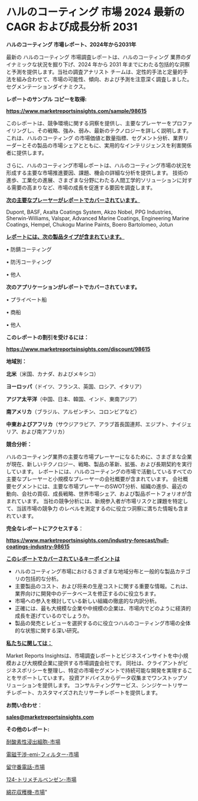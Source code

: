 # ハルのコーティング 市場 2024 最新の CAGR および成長分析 2031

<strong>ハルのコーティング 市場レポート、2024年から2031年</strong>

最新の ハルのコーティング 市場調査レポートは、ハルのコーティング 業界のダイナミックな状況を掘り下げ、2024 年から 2031 年までにわたる包括的な洞察と予測を提供します。当社の調査アナリスト チームは、定性的手法と定量的手法を組み合わせて、市場の可能性、傾向、および予測を注意深く調査しました。 セグメンテーションダイナミクス。



<strong>レポートのサンプル コピーを取得:</strong> <a href=https://www.marketreportsinsights.com/sample/98615>

<strong><u>https://www.marketreportsinsights.com/sample/98615</u></strong></a>

このレポートは、競争環境に関する洞察を提供し、主要なプレーヤーをプロファイリングし、その戦略、強み、弱み、最新のテクノロジーを詳しく説明します。 これは、ハルのコーティング の市場価値と数量指標、セグメント分析、業界リーダーとその製品の市場シェアとともに、実用的なインテリジェンスを利害関係者に提供します。

さらに、ハルのコーティング市場レポートは、ハルのコーティング市場の状況を形成する主要な市場推進要因、課題、機会の詳細な分析を提供します。 技術の進歩、工業化の進展、さまざまな分野にわたる人間工学的ソリューションに対する需要の高まりなど、市場の成長を促進する要因を調査します。



<strong><u>次の主要なプレーヤーがレポートでカバーされています。</u></strong>

Dupont, BASF, Axalta Coatings System, Akzo Nobel, PPG Industries, Sherwin-Williams, Valspar, Advanced Marine Coatings, Engineering Marine Coatings, Hempel, Chukogu Marine Paints, Boero Bartolomeo, Jotun



<strong><u><b>レポートには、次の製品タイプが含まれています。</b></u></strong>

• 防錆コーティング

• 防汚コーティング

• 他人



<strong><b>次のアプリケーションがレポートでカバーされています。</b></strong>

• プライベート船

• 商船

• 他人



<strong><b>このレポートの割引を受けるには：</b></strong><a href=https://www.marketreportsinsights.com/discount/98615>

<strong><u>https://www.marketreportsinsights.com/discount/98615</u></strong></a>



<strong>地域別：</strong>



<strong>北米</strong>（米国、カナダ、およびメキシコ）



<strong>ヨーロッパ</strong>（ドイツ、フランス、英国、ロシア、イタリア）



<strong>アジア太平洋</strong>（中国、日本、韓国、インド、東南アジア）



<strong>南アメリカ</strong>（ブラジル、アルゼンチン、コロンビアなど）



<strong>中東およびアフリカ</strong>（サウジアラビア、アラブ首長国連邦、エジプト、ナイジェリア、および南アフリカ）



<strong>競合分析：</strong>

ハルのコーティング業界の主要な市場プレーヤーになるために、さまざまな企業が現在、新しいテクノロジー、戦略、製品の革新、拡張、および長期契約を実行しています。 レポートには、ハルのコーティングの市場で活動しているすべての主要なプレーヤーと小規模なプレーヤーの会社概要が含まれています。 会社概要セグメントには、主要な市場プレーヤーのSWOT分析、組織の進歩、最近の動向、会社の買収、成長戦略、世界市場シェア、および製品ポートフォリオが含まれています。 当社の競争分析には、新規参入者が市場リスクと課題を特定して、当該市場の競争力 のレベルを測定するのに役立つ洞察に満ちた情報も含まれています。



<strong>完全なレポートにアクセスする</strong>：

<a href=https://www.marketreportsinsights.com/industry-forecast/hull-coatings-industry-98615>

<strong><u>https://www.marketreportsinsights.com/industry-forecast/hull-coatings-industry-98615</u></strong></a>



<strong><u><b>このレポートでカバーされているキーポイントは</b></u></strong>
<ul>
  <li>ハルのコーティング市場におけるさまざまな地域分布と一般的な製品カテゴリの包括的な分析。</li>
  <li>主要製品のコスト、および将来の生産コストに関する重要な情報。これは、業界向けに開発中のデータベースを修正するのに役立ちます。</li>
  <li>市場への参入を検討している新しい組織の徹底的な内訳分析。</li>
  <li>正確には、最も大規模な企業や中規模の企業は、市場内でどのように経済的成長を遂げているのでしょうか。</li>
  <li>製品の発売とレビューを選択するのに役立つハルのコーティング市場の全体的な状態に関する深い研究。</li>
</ul>


<strong><u><b>私たちに関しては：</b></u></strong>

Market Reports Insightsは、市場調査レポートとビジネスインサイトを中小規模および大規模企業に提供する市場調査会社です。 同社は、クライアントがビジネスポリシーを整理し、特定の市場セグメントで持続可能な開発を実現することをサポートしています。 投資アドバイスからデータ収集までワンストップソリューションを提供します。 コンサルティングサービス、シンジケートリサーチレポート、カスタマイズされたリサーチレポートを提供します。



<strong><b>お問い合わせ</b></strong>：

<a href=mailto:sales@marketreportsinsights.com>

<strong><u>sales@marketreportsinsights.com</u></strong></a>



<strong>その他のレポート:</strong>

<a href=https://www.linkedin.com/pulse/耐酸素性浸出細胞-市場-2023-総合分析と事業成長戦略-2030-9qqhf/>耐酸素性浸出細胞-市場</a>

<a href=https://www.linkedin.com/pulse/電磁干渉-emi-フィルター-市場-2023-年のダイナミクスとビジネストレンド-loj6f/>電磁干渉-emi-フィルター-市場</a>

<a href=https://www.linkedin.com/pulse/留守番電話-市場-2023-年のダイナミクスとビジネストレンド-2030-izmnf/>留守番電話-市場</a>

<a href=https://www.linkedin.com/pulse/124-トリメチルベンゼン-市場-2030-年までの需要に焦点を当てた-2023-年調査レポート-pr-news-hub-uu31c/>124-トリメチルベンゼン-市場</a>

<a href=https://www.linkedin.com/pulse/綿花収穫機-市場-2023-年のダイナミクスとビジネストレンド-2030-emaif/>綿花収穫機-市場</a>"

